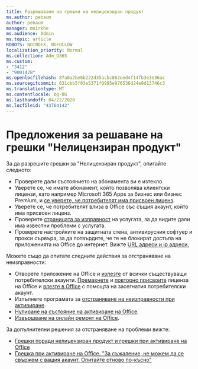 ```yaml
---
title: Разрешаване на грешки на нелицензиран продукт
ms.author: pebaum
author: pebaum
manager: mnirkhe
ms.audience: Admin
ms.topic: article
ROBOTS: NOINDEX, NOFOLLOW
localization_priority: Normal
ms.collection: Adm_O365
ms.custom:
- "3412"
- "9001428"
ms.openlocfilehash: 87a0a2be6b222d35acbc862eed4f14fb3e3e36ac
ms.sourcegitcommit: 631cbb5f03e5371f0995e976536d24e9d13746c3
ms.translationtype: MT
ms.contentlocale: bg-BG
ms.lasthandoff: 04/22/2020
ms.locfileid: "43764142"
---
```

# <a name="suggestions-for-solving-unlicensed-product-errors"></a>Предложения за решаване на грешки "Нелицензиран продукт"

За да разрешите грешки за "Нелицензиран продукт", опитайте следното:

- Проверете дали състоянието на абонамента ви е изтекло.
- Уверете се, че имате абонамент, който позволява клиентски лицензи, като например Microsoft 365 Apps за бизнес или бизнес Premium, и [се уверете, че потребителят има присвоен лиценз](https://docs.microsoft.com/office365/admin/subscriptions-and-billing/assign-licenses-to-users). 
- Уверете се, че потребителят влиза в Office със същия акаунт, който има присвоен лиценз.
- Проверете [страницата за изправност](https://docs.microsoft.com/office365/enterprise/view-service-health) на услугата, за да видите дали има известни проблеми с услугата.
- Проверете настройките на защитната стена, антивирусния софтуер и прокси сървъра, за да потвърдите, че те не блокират достъпа на приложенията на Office до интернет. Вижте [URL адреси и ip адреси.](https://docs.microsoft.com/office365/enterprise/urls-and-ip-address-ranges)

Можете също да опитате следните действия за отстраняване на неизправности: 

- Отворете приложение на Office и [излезте](https://support.office.com/article/5a20dc11-47e9-4b6f-945d-478cb6d92071) от всички съществуващи потребителски акаунти. [Премахнете](https://docs.microsoft.com/office365/admin/manage/remove-licenses-from-users) и [повторно присвоите](https://docs.microsoft.com/office365/admin/manage/assign-licenses-to-users) лиценза на Office и [влезте в Office](https://support.office.com/article/628ea040-f265-49de-b986-be09c3ebf8a9) с помощта на засегнатия потребителски акаунт.
- Изпълнете програмата за [отстраняване на неизправности при активиране](https://aka.ms/SARA-OfficeActivation-Alchemy).
- [Нулиране на състояние на активиране на Office](https://docs.microsoft.com/office365/troubleshoot/activation/reset-office-365-proplus-activation-state). 
- [Извършване на онлайн ремонт на Office](https://support.office.com/Article/7821d4b6-7c1d-4205-aa0e-a6b40c5bb88b).

За допълнителни решения за отстраняване на проблеми вижте: 

- [Грешки поради нелицензиран продукт и грешки при активиране на Office](https://support.office.com/Article/0d23d3c0-c19c-4b2f-9845-5344fedc4380)
- [Грешка при активиране на Office. "За съжаление, не можем да се свържем с вашия акаунт. Опитайте отново по-късно"](https://docs.microsoft.com/office/troubleshoot/activation-installation/issue-when-activate-office-from-office-365)